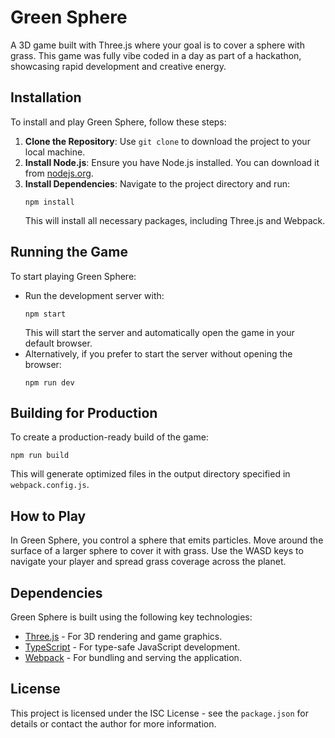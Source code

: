 # Green Sphere

A 3D game built with Three.js where your goal is to cover a sphere with grass. This game was fully vibe coded in a day as part of a hackathon, showcasing rapid development and creative energy.

## Installation

To install and play Green Sphere, follow these steps:

1. **Clone the Repository**: Use `git clone` to download the project to your local machine.
2. **Install Node.js**: Ensure you have Node.js installed. You can download it from [nodejs.org](https://nodejs.org/).
3. **Install Dependencies**: Navigate to the project directory and run:
   ```
   npm install
   ```
   This will install all necessary packages, including Three.js and Webpack.

## Running the Game

To start playing Green Sphere:

- Run the development server with:
  ```
  npm start
  ```
  This will start the server and automatically open the game in your default browser.
- Alternatively, if you prefer to start the server without opening the browser:
  ```
  npm run dev
  ```

## Building for Production

To create a production-ready build of the game:

```
npm run build
```

This will generate optimized files in the output directory specified in `webpack.config.js`.

## How to Play

In Green Sphere, you control a sphere that emits particles. Move around the surface of a larger sphere to cover it with grass. Use the WASD keys to navigate your player and spread grass coverage across the planet.

## Dependencies

Green Sphere is built using the following key technologies:
- [Three.js](https://threejs.org/) - For 3D rendering and game graphics.
- [TypeScript](https://www.typescriptlang.org/) - For type-safe JavaScript development.
- [Webpack](https://webpack.js.org/) - For bundling and serving the application.

## License

This project is licensed under the ISC License - see the `package.json` for details or contact the author for more information.

